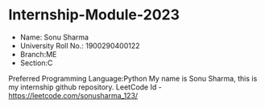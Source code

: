 # Internship-Module-2023

* Name: Sonu Sharma
* University Roll No.: 1900290400122
* Branch:ME
* Section:C



Preferred Programming Language:Python
My name is Sonu Sharma, this is my  internship github  repository.
LeetCode Id - https://leetcode.com/sonusharma_123/
